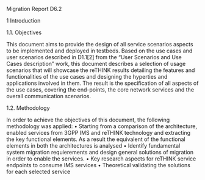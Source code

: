 
Migration Report D6.2

1 Introduction

1.1. Objectives

This document aims to provide the design of all service scenarios aspects to be implemented and deployed in testbeds. 
Based on the use cases and user scenarios described in D1.1[2] from the “User Scenarios and Use Cases description” work, 
this document describes a selection of usage scenarios that will showcase the reTHINK results detailing the features and 
functionalities of the use cases and designing the hyperties and applications involved in them. 
The result is the specification of all aspects of the use cases, covering the end-points, the core network services and 
the overall communication scenarios. 

1.2. Methodology

In order to achieve the objectives of this document, the following methodology was applied:
•	Starting from a comparison of the architecture, enabled services from 3GPP IMS and reTHINK technology and extracting the key functional elements. As a result the equivalent of the functional elements in both the architectures is analysed
•	Identify fundamental system migration requierements and design general solutions of migration in order to enable the services. 
•	Key research aspects for reTHINK service endpoints to consume IMS services
•	Theoretical validating the solutions for each selected service


